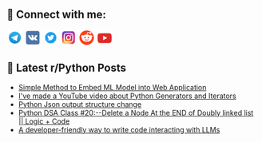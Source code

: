 ## 🔎 Connect with me:
[<img src="https://github.com/bullbesh/bullbesh/blob/main/images/Telegram.png" width="32" height="32" />](https://t.me/bullbesh)
[<img src="https://github.com/bullbesh/bullbesh/blob/main/images/VK.png" width="32" height="32" />](https://vk.com/bullbesh)
[<img src="https://github.com/bullbesh/bullbesh/blob/main/images/Twitter.png" width="32" height="32" />](https://twitter.com/bullbesh1)
[<img src="https://github.com/bullbesh/bullbesh/blob/main/images/Instagram.png" width="32" height="32" />](https://www.instagram.com/bullbesh)
[<img src="https://github.com/bullbesh/bullbesh/blob/main/images/Reddit.png" width="32" height="32" />](https://www.reddit.com/user/bullbesh)
[<img src="https://github.com/bullbesh/bullbesh/blob/main/images/YouTube.png" width="32" height="32" />](https://www.youtube.com/channel/UCtfjRs6uzgq5mfm8S06WTcg)

## 📕 Latest r/Python Posts
<!-- BLOG-POST-LIST:START -->
- [Simple Method to Embed ML Model into Web Application](https://www.reddit.com/r/Python/comments/16ocwq3/simple_method_to_embed_ml_model_into_web/)
- [I&#39;ve made a YouTube video about Python Generators and Iterators](https://www.reddit.com/r/Python/comments/16oc9f6/ive_made_a_youtube_video_about_python_generators/)
- [Python Json output structure change](https://www.reddit.com/r/Python/comments/16obq7g/python_json_output_structure_change/)
- [Python DSA Class #20:--Delete a Node At the END of Doubly linked list || Logic + Code](https://www.reddit.com/r/Python/comments/16o9ua3/python_dsa_class_20delete_a_node_at_the_end_of/)
- [A developer-friendly way to write code interacting with LLMs](https://www.reddit.com/r/Python/comments/16o96vd/a_developerfriendly_way_to_write_code_interacting/)
<!-- BLOG-POST-LIST:END -->
